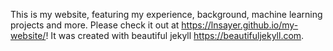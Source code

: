 This is my website, featuring my experience, background, machine learning projects and more. Please check it out at https://lnsayer.github.io/my-website/! It was created with beautiful jekyll https://beautifuljekyll.com.

